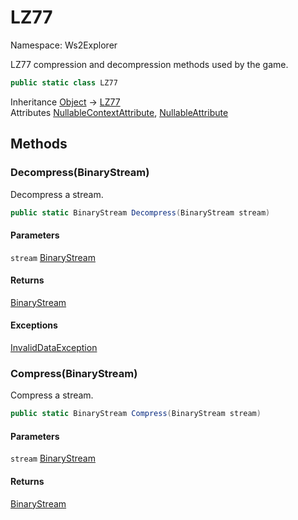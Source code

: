 # LZ77

Namespace: Ws2Explorer

LZ77 compression and decompression methods used by the game.

```csharp
public static class LZ77
```

Inheritance [Object](https://docs.microsoft.com/en-us/dotnet/api/system.object) → [LZ77](./ws2explorer.lz77.md)<br>
Attributes [NullableContextAttribute](https://docs.microsoft.com/en-us/dotnet/api/system.runtime.compilerservices.nullablecontextattribute), [NullableAttribute](https://docs.microsoft.com/en-us/dotnet/api/system.runtime.compilerservices.nullableattribute)

## Methods

### **Decompress(BinaryStream)**

Decompress a stream.

```csharp
public static BinaryStream Decompress(BinaryStream stream)
```

#### Parameters

`stream` [BinaryStream](./ws2explorer.binarystream.md)<br>

#### Returns

[BinaryStream](./ws2explorer.binarystream.md)<br>

#### Exceptions

[InvalidDataException](https://docs.microsoft.com/en-us/dotnet/api/system.io.invaliddataexception)<br>

### **Compress(BinaryStream)**

Compress a stream.

```csharp
public static BinaryStream Compress(BinaryStream stream)
```

#### Parameters

`stream` [BinaryStream](./ws2explorer.binarystream.md)<br>

#### Returns

[BinaryStream](./ws2explorer.binarystream.md)<br>
